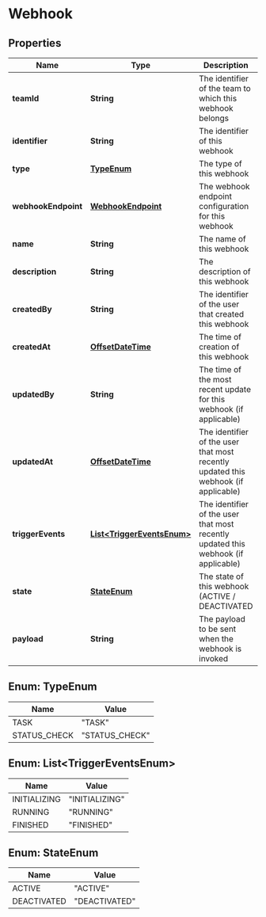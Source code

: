 
# Webhook

## Properties
Name | Type | Description | Notes
------------ | ------------- | ------------- | -------------
**teamId** | **String** | The identifier of the team to which this webhook belongs |  [optional]
**identifier** | **String** | The identifier of this webhook |  [optional]
**type** | [**TypeEnum**](#TypeEnum) | The type of this webhook |  [optional]
**webhookEndpoint** | [**WebhookEndpoint**](WebhookEndpoint.md) | The webhook endpoint configuration for this webhook |  [optional]
**name** | **String** | The name of this webhook |  [optional]
**description** | **String** | The description of this webhook |  [optional]
**createdBy** | **String** | The identifier of the user that created this webhook |  [optional]
**createdAt** | [**OffsetDateTime**](OffsetDateTime.md) | The time of creation of this webhook |  [optional]
**updatedBy** | **String** | The time of the most recent update for this webhook (if applicable) |  [optional]
**updatedAt** | [**OffsetDateTime**](OffsetDateTime.md) | The identifier of the user that most recently updated this webhook (if applicable) |  [optional]
**triggerEvents** | [**List&lt;TriggerEventsEnum&gt;**](#List&lt;TriggerEventsEnum&gt;) | The identifier of the user that most recently updated this webhook (if applicable) |  [optional]
**state** | [**StateEnum**](#StateEnum) | The state of this webhook (ACTIVE / DEACTIVATED |  [optional]
**payload** | **String** | The payload to be sent when the webhook is invoked |  [optional]


<a name="TypeEnum"></a>
## Enum: TypeEnum
Name | Value
---- | -----
TASK | &quot;TASK&quot;
STATUS_CHECK | &quot;STATUS_CHECK&quot;


<a name="List<TriggerEventsEnum>"></a>
## Enum: List&lt;TriggerEventsEnum&gt;
Name | Value
---- | -----
INITIALIZING | &quot;INITIALIZING&quot;
RUNNING | &quot;RUNNING&quot;
FINISHED | &quot;FINISHED&quot;


<a name="StateEnum"></a>
## Enum: StateEnum
Name | Value
---- | -----
ACTIVE | &quot;ACTIVE&quot;
DEACTIVATED | &quot;DEACTIVATED&quot;



